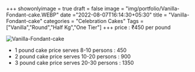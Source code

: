 +++
showonlyimage = true
draft = false
image = "img/portfolio/Vanilla-Fondant-cake.WEBP"
date ="2022-08-07T16:14:30+05:30"
title = "Vanilla-Fondant-cake"
categories = "Celebration Cakes"
Tags = ["Vanilla","Round","Half Kg","One Tier"]
+++
price : ₹450 per pound
<!--more-->
![Vanilla-Fondant-cake](/img/portfolio/Vanilla-Fondant-cake.WEBP)
* 1 pound cake price serves 8-10 persons : 450
* 2 pound cake price serves 10-20 persons : 900
* 3 pound cake price serves 20-30 persons : 1350
